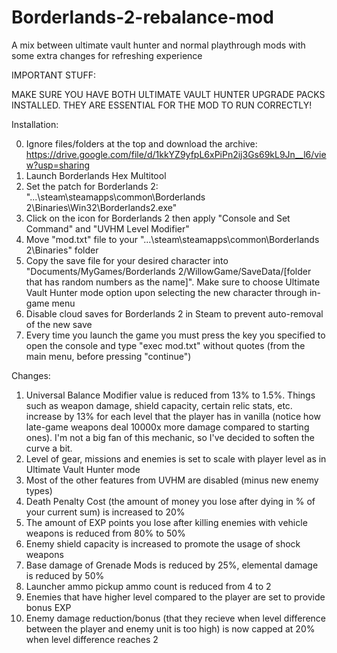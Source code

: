 # Borderlands-2-rebalance-mod
A mix between ultimate vault hunter and normal playthrough mods with some extra changes for refreshing experience

IMPORTANT STUFF:

MAKE SURE YOU HAVE BOTH ULTIMATE VAULT HUNTER UPGRADE PACKS INSTALLED. THEY ARE ESSENTIAL FOR THE MOD TO RUN CORRECTLY!

Installation:

0. Ignore files/folders at the top and download the archive: https://drive.google.com/file/d/1kkYZ9yfpL6xPiPn2ij3Gs69kL9Jn__l6/view?usp=sharing
1. Launch Borderlands Hex Multitool
2. Set the patch for Borderlands 2: "...\steam\steamapps\common\Borderlands 2\Binaries\Win32\Borderlands2.exe"
3. Click on the icon for Borderlands 2 then apply "Console and Set Command" and "UVHM Level Modifier"
4. Move "mod.txt" file to your "...\steam\steamapps\common\Borderlands 2\Binaries" folder
5. Copy the save file for your desired character into "Documents/MyGames/Borderlands 2/WillowGame/SaveData/[folder that has random numbers as the name]". Make sure to choose Ultimate Vault Hunter mode option upon selecting the new character through in-game menu
6. Disable cloud saves for Borderlands 2 in Steam to prevent auto-removal of the new save
7. Every time you launch the game you must press the key you specified to open the console and type "exec mod.txt" without quotes (from the main menu, before pressing "continue")

Changes:

1. Universal Balance Modifier value is reduced from 13% to 1.5%. Things such as weapon damage, shield capacity, certain relic stats, etc. increase by 13% for each level that the player has in vanilla (notice how late-game weapons deal 10000x more damage compared to starting ones). I'm not a big fan of this mechanic, so I've decided to soften the curve a bit.
2. Level of gear, missions and enemies is set to scale with player level as in Ultimate Vault Hunter mode
3. Most of the other features from UVHM are disabled (minus new enemy types)
4. Death Penalty Cost (the amount of money you lose after dying in % of your current sum) is increased to 20%
5. The amount of EXP points you lose after killing enemies with vehicle weapons is reduced from 80% to 50%
6. Enemy shield capacity is increased to promote the usage of shock weapons
7. Base damage of Grenade Mods is reduced by 25%, elemental damage is reduced by 50%
8. Launcher ammo pickup ammo count is reduced from 4 to 2
9. Enemies that have higher level compared to the player are set to provide bonus EXP
10. Enemy damage reduction/bonus (that they recieve when level difference between the player and enemy unit is too high) is now capped at 20% when level difference reaches 2

